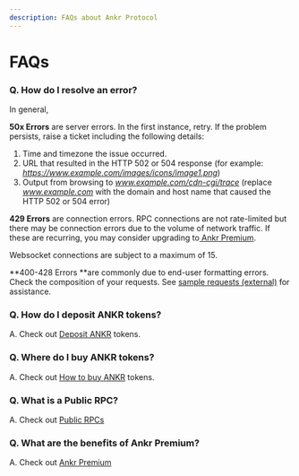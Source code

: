 ```yaml
---
description: FAQs about Ankr Protocol
---
```


# FAQs

### Q. How do I resolve an error?

In general,

**50x Errors** are server errors. In the first instance, retry. If the problem persists, raise a ticket including the following details:

1. Time and timezone the issue occurred.
2. URL that resulted in the HTTP 502 or 504 response (for example: _https://www.example.com/images/icons/image1.png_)
3. Output from browsing to _www.example.com/cdn-cgi/trace_ (replace _www.example.com_ with the domain and host name that caused the HTTP 502 or 504 error)

**429 Errors** are connection errors. RPC connections are not rate-limited but there may be connection errors due to the volume of network traffic. If these are recurring, you may consider upgrading to[ Ankr Premium](../about-ankr-protocol/02-premium-features.md).

Websocket connections are subject to a maximum of 15.

\*\*400-428 Errors \*\*are commonly due to end-user formatting errors. Check the composition of your requests. See [sample requests (external)](https://documenter.getpostman.com/view/4117254/ethereum-json-rpc/RVu7CT5J?version=latest#intro) for assistance.

### Q. How do I deposit ANKR tokens?

A. Check out [Deposit ANKR](../premium-rpcs/02-deposit-ankr.md) tokens.

### Q. Where do I buy ANKR tokens?

A. Check out [How to buy ANKR](../premium-rpcs/01-get-ready/how-to-buy-ankr-tokens.md) tokens.

### Q. What is a Public RPC?

A. Check out [Public RPCs](../about-ankr-protocol/01-public-community-rpcs.md)

### Q. What are the benefits of Ankr Premium?

A. Check out [Ankr Premium](../about-ankr-protocol/02-premium-features.md)
